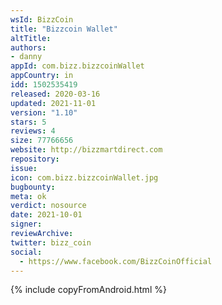 ```yaml
---
wsId: BizzCoin
title: "Bizzcoin Wallet"
altTitle: 
authors:
- danny
appId: com.bizz.bizzcoinWallet
appCountry: in
idd: 1502535419
released: 2020-03-16
updated: 2021-11-01
version: "1.10"
stars: 5
reviews: 4
size: 77766656
website: http://bizzmartdirect.com
repository: 
issue: 
icon: com.bizz.bizzcoinWallet.jpg
bugbounty: 
meta: ok
verdict: nosource
date: 2021-10-01
signer: 
reviewArchive:
twitter: bizz_coin
social:
  - https://www.facebook.com/BizzCoinOfficial
---
```


{% include copyFromAndroid.html %}
